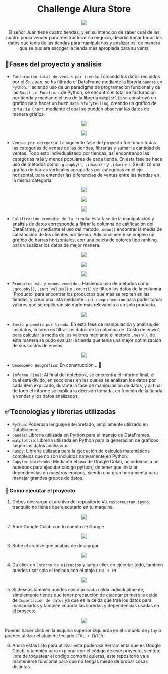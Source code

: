 <h1 align="center">Challenge Alura Store</h1>
<p align="center"><img src="https://github.com/user-attachments/assets/bb3ea1e2-61c8-4399-8800-3e250d9bb4b5"></p>
<p align="center">El señor Juan tiene cuatro tiendas, y en su intención de saber cual de las cuatro podia vender para reestructurar su negocio, decidió tomar todos los datos que tenia de las tiendas para manipularlos y analizarlos, de manera que se pudiera escoger la tienda más apropiada para su venta</p>

## :hammer:Fases del proyecto y análisis

- `Facturación total de ventas por tienda`: Tomando los datos recibidos por el Sr. Juan, se ha filtrado el DataFrame mediante la librería `pandas` en `Python`. Haciendo uso de un paradigma de programación funcional y de las `Built-in Functions` de Python, se encontró el total de facturación por tienda y mediante el uso de la libreria `matplotlib` se construyó un gráfico para hacer un buen `Data Storytelling`, creando un gráfico de torta `Pie Chart`, mediante el cual se pueden observar los datos de manera gráfica.
<p align="center"><img src="https://github.com/user-attachments/assets/65aa976a-17c7-4ba4-ab1d-747c57c92f39"></p>
<p align="center"><img src="https://github.com/user-attachments/assets/a08a2276-25e6-46bb-9782-b5b81ca233fe"></p>

- `Ventas por categoría`: La siguiente fase del proyecto fue tomar todas las categorías de ventas de las tiendas, filtrarlas y sumar la cantidad de ventas. Todo esto individualizado por tiendas, así encontrando las categorías más y menos populares de cada tienda. En esta fase se hace uso de metodos como `.groupby()`, `.idxmax()` y `,idxmin()`. Se utilizó una gráfica de barras verticales agrupadas por categorías en el eje horizontal, para entender las diferencias de ventas entre las tiendas en la misma categoría.

<p align="center"><img src="https://github.com/user-attachments/assets/a6f1b712-b563-44f2-b3b5-33f9f89cd705"></p>
<p align="center"><img src="https://github.com/user-attachments/assets/bf493deb-bd58-4db7-8c33-6132015e3f88"></p>
<p align="center"><img src="https://github.com/user-attachments/assets/e0a76ff3-db16-4f19-a879-85c9c17275bd"></p>

- `Calificación promedio de la tienda`: Esta fase de la manipulación y análisis de datos corresponde a filtrar la columna de calificación del DataFrame, y mediante el uso del metodo `.mean()` encontrar la media de satisfacción de los clientes por tienda. Adicionalmente se empleo un gráfico de barras horizontales, con una paleta de colores tipo ranking, para visualizar los datos de mejor manera.

<p align="center"><img src="https://github.com/user-attachments/assets/37fb9f26-6829-4518-80c8-085d298b7e82"></p>
<p align="center"><img src="https://github.com/user-attachments/assets/74d82627-6e58-48dd-8356-bda33c7da132"></p>
<p align="center"><img src="https://github.com/user-attachments/assets/9c3abdd6-a4b5-4534-af20-2c9770d37e1d"></p>

- `Productos más y menos vendidos`: Haciendo uso de metodos como `.groupby()`, `.sort_values()` y `.count()` se filtran los datos de la columna 'Producto' para encontrar los productos que más se repiten en las tiendas, y crear una lista mediante `list comprehension` para poder tomar valores que se repitieran sin darle más relevancia a un solo producto.

<p align="center"><img src="https://github.com/user-attachments/assets/ddcaa385-df26-42ae-9e2e-1f8f54ed7cc9"></p>


- `Envío promedio por tienda`: En esta fase de manipulación y análisis de los datos, la tarea es filtrar los datos de la columna de 'Costo de envío', para calcular la media de los valores mediante el metodo `.mean()`, de esta manera se pudo evaluar la tienda que tenía una mejor optimización de sus costos de envíos.

<p align="center"><img src="https://github.com/user-attachments/assets/354d3350-1003-443b-8030-a6c508326e17"></p>


- `Desempeño Geográfico`: En construcción... :hammer:

- `Informe Final`: Al final del notebook, se encuentra el informe final, el cual está divido, en secciones en las cuales se analizan los datos por cada item explicado, durante la fase de manipulación de datos, y al final de todo el informe se explica la decisión tomada, en función de la tienda a vender y los datos analizados.


## :white_check_mark:Tecnologías y librerias utilizadas
- `Python`: Poderoso lenguaje interpretado, ampliamente utilizado en DataScience.
- `pandas`: Libreria utilizada en Python para el manejo de DataFrames.
- `matplotlib`: Libreria utilizada en Python para la generación de gráficos según los datos analizados.
- `numpy`: Libreria utilizada para la ejecución de calculos matemáticos complejos que no son incluídos nativamente en Python.
- `Jupyter Notebooks`: Mediante el uso de Google Colab, accedemos a un notebook para ejecutar código python, sin tener que instalar dependencias en nuestros equipos, siendo una gran herramienta para manejar grandes grupos de datos.

### :wrench: Como ejecutar el proyecto
1. Debes descargar el archivo del repositorio `AluraStoreLatam.ipynb`, tranquilo no tienes que ejecutarlo en tu maquina.

<p align="center"><img src="https://github.com/user-attachments/assets/247bbc21-365e-47bb-8e8d-a04bb542638c"></p>

2. Abre Google Colab con tu cuenta de Google

<p align="center"><img src="https://github.com/user-attachments/assets/a1c596f2-b2b6-4c46-a479-35cc8b6071fd"></p>

3. Sube el archivo que acabas de descargar

<p align="center"><img src="https://github.com/user-attachments/assets/5ea98394-2513-4ea0-b574-b76a387e2f1d"></p>
   
4. Da click en `Entorno de ejecución` y luego click en ejecutar todo, también puedes usar solo el teclado con el atajo `CTRL + F9`

<p align="center"><img src="https://github.com/user-attachments/assets/bae86cb6-19dd-4afc-8e10-6a3c3eb51a6c"></p>

5. Si deseas también puedes ejecutar cada celda individualmente, simplemente tienes que tener precaución de ejecutar primero la celda de `Importación de datos` ya que es la celda que trae los datos para manipularlos y también importa las librerias y dependencias usadas en el proyecto.

<p align="center"><img src="https://github.com/user-attachments/assets/26ae0542-dc2b-4d90-90b7-6f9a634bdbbf"></p>

Puedes hacer click en la esquina superior izquierda en el simbolo de `play` o puedes utilizar el atajo de teclado `CTRL + ENTER`

6. Ahora estás listo para utilizar esta poderosa herramienta que es Google Colab, y también para explorar con el código de este proyecto, siéntete libre de toquetear el código como tu quieras, este repositorio va a mantenerse funcional para que no tengas miedo de probar cosas distintas.

